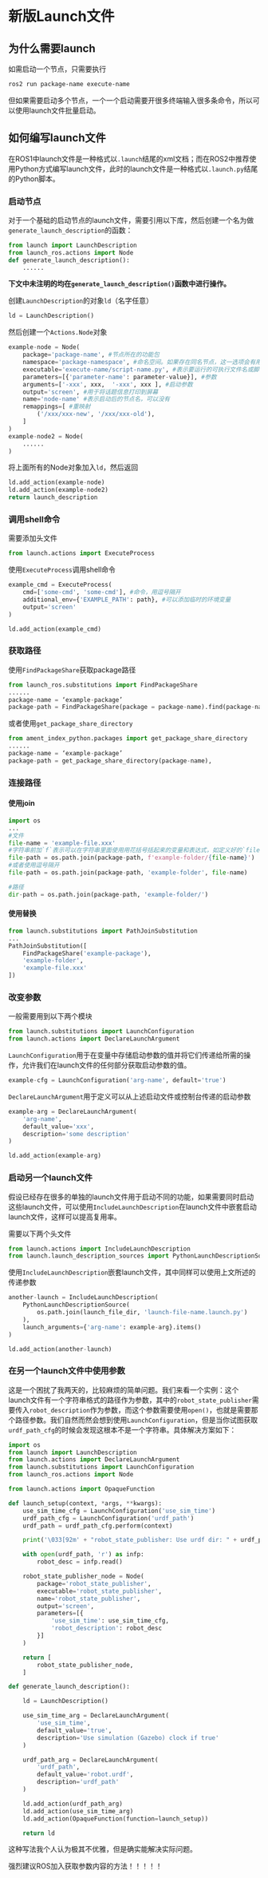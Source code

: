 # 新版Launch文件

## 为什么需要launch

如需启动一个节点，只需要执行

```bash
ros2 run package-name execute-name
```

但如果需要启动多个节点，一个一个启动需要开很多终端输入很多条命令，所以可以使用launch文件批量启动。

## 如何编写launch文件

在ROS1中launch文件是一种格式以`.launch`结尾的xml文档；而在ROS2中推荐使用Python方式编写launch文件，此时的launch文件是一种格式以`.launch.py`结尾的Python脚本。

### 启动节点

对于一个基础的启动节点的launch文件，需要引用以下库，然后创建一个名为做`generate_launch_description`的函数：

```python
from launch import LaunchDescription
from launch_ros.actions import Node
def generate_launch_description():
    ......
```

**下文中未注明的均在`generate_launch_description()`函数中进行操作。**

创建`LaunchDescription`的对象`ld`（名字任意）

```python
ld = LaunchDescription()
```

然后创建一个`Actions.Node`对象

```python
example-node = Node(
    package='package-name', #节点所在的功能包
    namespace='package-namespace', #命名空间。如果存在同名节点，这一选项会有用
    executable='execute-name/script-name.py', #表示要运行的可执行文件名或脚本名字.py
    parameters=[{'parameter-name': parameter-value}], #参数
    arguments=['-xxx', xxx,  '-xxx', xxx ], #启动参数
    output='screen', #用于将话题信息打印到屏幕
    name='node-name' #表示启动后的节点名，可以没有
    remappings=[ #重映射
        ('/xxx/xxx-new', '/xxx/xxx-old'),
	]
)
example-node2 = Node(
	......
)
```

将上面所有的Node对象加入`ld`，然后返回


```python
ld.add_action(example-node)
ld.add_action(example-node2)
return launch_description
```

### 调用shell命令

需要添加头文件

```python
from launch.actions import ExecuteProcess
```

使用`ExecuteProcess`调用shell命令

```python
example_cmd = ExecuteProcess(
    cmd=['some-cmd', 'some-cmd'], #命令，用逗号隔开
    additional_env={'EXAMPLE_PATH': path}, #可以添加临时的环境变量
    output='screen'
)

ld.add_action(example_cmd)
```

### 获取路径

使用`FindPackageShare`获取package路径

```python
from launch_ros.substitutions import FindPackageShare
......
package-name = ‘example-package’
package-path = FindPackageShare(package = package-name).find(package-name) 
```

或者使用`get_package_share_directory`

```python
from ament_index_python.packages import get_package_share_directory
......
package-name = ‘example-package’
package-path = get_package_share_directory(package-name),
```

### 连接路径

#### 使用join

```python
import os
...
#文件
file-name = 'example-file.xxx'
#字符串前加`f`表示可以在字符串里面使用用花括号括起来的变量和表达式，如定义好的`file-name`
file-path = os.path.join(package-path, f'example-folder/{file-name}')
#或者使用逗号隔开
file-path = os.path.join(package-path, 'example-folder', file-name)

#路径
dir-path = os.path.join(package-path, 'example-folder/')
```

#### 使用替换

```python
from launch.substitutions import PathJoinSubstitution
...
PathJoinSubstitution([
    FindPackageShare('example-package'),
    'example-folder',
    'example-file.xxx'
])
```

### 改变参数

一般需要用到以下两个模块

```python
from launch.substitutions import LaunchConfiguration
from launch.actions import DeclareLaunchArgument
```

`LaunchConfiguration`用于在变量中存储启动参数的值并将它们传递给所需的操作，允许我们在launch文件的任何部分获取启动参数的值。

```python
example-cfg = LaunchConfiguration('arg-name', default='true')
```

`DeclareLaunchArgument`用于定义可以从上述启动文件或控制台传递的启动参数

```python
example-arg = DeclareLaunchArgument(
    'arg-name',
    default_value='xxx',
    description='some description'
)

ld.add_action(example-arg)
```

### 启动另一个launch文件

假设已经存在很多的单独的launch文件用于启动不同的功能，如果需要同时启动这些launch文件，可以使用`IncludeLaunchDescription`在launch文件中嵌套启动launch文件，这样可以提高复用率。

需要以下两个头文件

```python
from launch.actions import IncludeLaunchDescription
from launch.launch_description_sources import PythonLaunchDescriptionSource
```

使用`IncludeLaunchDescription`嵌套launch文件，其中同样可以使用上文所述的传递参数

```python
another-launch = IncludeLaunchDescription(
    PythonLaunchDescriptionSource(
    	os.path.join(launch_file_dir, 'launch-file-name.launch.py')
    ),
    launch_arguments={'arg-name': example-arg}.items()
)

ld.add_action(another-launch)
```

### 在另一个launch文件中使用参数

这是一个困扰了我两天的，比较麻烦的简单问题。我们来看一个实例：这个launch文件有一个字符串格式的路径作为参数，其中的`robot_state_publisher`需要传入`robot_description`作为参数，而这个参数需要使用`open()`，也就是需要那个路径参数。我们自然而然会想到使用`LaunchConfiguration`，但是当你试图获取`urdf_path_cfg`的时候会发现这根本不是一个字符串。具体解决方案如下：

```python
import os
from launch import LaunchDescription
from launch.actions import DeclareLaunchArgument
from launch.substitutions import LaunchConfiguration
from launch_ros.actions import Node

from launch.actions import OpaqueFunction

def launch_setup(context, *args, **kwargs):
    use_sim_time_cfg = LaunchConfiguration('use_sim_time')
    urdf_path_cfg = LaunchConfiguration('urdf_path')
    urdf_path = urdf_path_cfg.perform(context)

    print('\033[92m' + "robot_state_publisher: Use urdf dir: " + urdf_path + '\033[0m')

    with open(urdf_path, 'r') as infp:
        robot_desc = infp.read()

    robot_state_publisher_node = Node(
        package='robot_state_publisher',
        executable='robot_state_publisher',
        name='robot_state_publisher',
        output='screen',
        parameters=[{
            'use_sim_time': use_sim_time_cfg,
            'robot_description': robot_desc
        }]
    )

    return [
        robot_state_publisher_node,
    ]

def generate_launch_description():

    ld = LaunchDescription()

    use_sim_time_arg = DeclareLaunchArgument(
        'use_sim_time',
        default_value='true',
        description='Use simulation (Gazebo) clock if true'
    )

    urdf_path_arg = DeclareLaunchArgument(
        'urdf_path',
        default_value='robot.urdf',
        description='urdf_path'
    )

    ld.add_action(urdf_path_arg)
    ld.add_action(use_sim_time_arg)
    ld.add_action(OpaqueFunction(function=launch_setup))

    return ld
```

这种写法我个人认为极其不优雅，但是确实能解决实际问题。

强烈建议ROS加入获取参数内容的方法！！！！！
